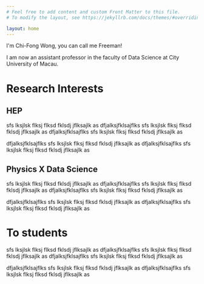 ```yaml
---
# Feel free to add content and custom Front Matter to this file.
# To modify the layout, see https://jekyllrb.com/docs/themes/#overriding-theme-defaults

layout: home
---
```


I'm Chi-Fong Wong, you can call me Freeman!

I am now an assistant professor in the faculty of Data Science at City University of Macau.

# Research Interests

## HEP

sfs lksjlsk flksj flksd fklsdj
jflksajlk as
dfjalksjfklsajflks
sfs lksjlsk flksj flksd fklsdj
jflksajlk as
dfjalksjfklsajflks
sfs lksjlsk flksj flksd fklsdj
jflksajlk as


dfjalksjfklsajflks
sfs lksjlsk flksj flksd fklsdj
jflksajlk as
dfjalksjfklsajflks
sfs lksjlsk flksj flksd fklsdj
jflksajlk as

## Physics X Data Science

sfs lksjlsk flksj flksd fklsdj
jflksajlk as
dfjalksjfklsajflks
sfs lksjlsk flksj flksd fklsdj
jflksajlk as
dfjalksjfklsajflks
sfs lksjlsk flksj flksd fklsdj
jflksajlk as


dfjalksjfklsajflks
sfs lksjlsk flksj flksd fklsdj
jflksajlk as
dfjalksjfklsajflks
sfs lksjlsk flksj flksd fklsdj
jflksajlk as

# To students

sfs lksjlsk flksj flksd fklsdj
jflksajlk as
dfjalksjfklsajflks
sfs lksjlsk flksj flksd fklsdj
jflksajlk as
dfjalksjfklsajflks
sfs lksjlsk flksj flksd fklsdj
jflksajlk as


dfjalksjfklsajflks
sfs lksjlsk flksj flksd fklsdj
jflksajlk as
dfjalksjfklsajflks
sfs lksjlsk flksj flksd fklsdj
jflksajlk as
